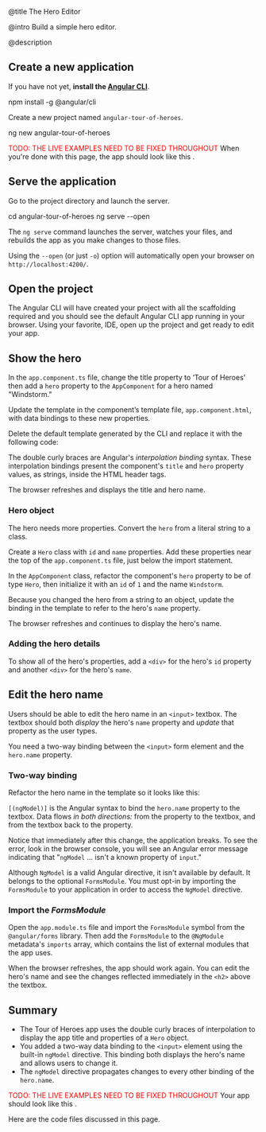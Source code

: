 
@title
The Hero Editor

@intro
Build a simple hero editor.

@description


## Create a new application
If you have not yet, **install the [Angular CLI](https://github.com/angular/angular-cli)**.

<code-example language="sh" class="code-shell">
  npm install -g @angular/cli
</code-example>  

Create a new project
named <code>angular-tour-of-heroes</code>.

<code-example language="sh" class="code-shell">
  ng new angular-tour-of-heroes
</code-example> 

<font color="red">TODO:  THE LIVE EXAMPLES NEED TO BE FIXED THROUGHOUT</font>
When you're done with this page, the app should look like this <live-example></live-example>.

## Serve the application
Go to the project directory and launch the server.

<code-example language="sh" class="code-shell">
  cd angular-tour-of-heroes
  ng serve --open
</code-example>

<div class="l-sub-section">
  
  The `ng serve` command launches the server, watches your files,
  and rebuilds the app as you make changes to those files.

  Using the `--open` (or just `-o`) option will automatically open your browser
  on `http://localhost:4200/`.
</div>

## Open the project
The Angular CLI will have created your project with all the scaffolding required and you should see the default Angular CLI app running in your browser.  Using your favorite, IDE, open up the project and get ready to edit your app.

## Show the hero
In the `app.component.ts` file, change the title property to ‘Tour of Heroes’ then add a `hero` property to the `AppComponent` for a hero named "Windstorm."

<code-example path="toh-pt1/app/app.component.1.ts" region="app-component-1" title="app.component.ts (AppComponent class)" linenums="false">

</code-example>

Update the template in the component’s template file, `app.component.html`, with data bindings to these new properties.  

Delete the default template generated by the CLI and replace it with the following code:

<code-example path="toh-pt1/app/app.component.1.html" region="show-hero" title="app.component.html (AppComponent's template)" linenums="false">

</code-example>

The double curly braces are Angular's *interpolation binding* syntax.
These interpolation bindings present the component's `title` and `hero` property values, as strings, inside the HTML header tags.

The browser refreshes and displays the title and hero name.


### Hero object

The hero needs more properties.
Convert the `hero` from a literal string to a class.

Create a `Hero` class with `id` and `name` properties.
Add these properties near the top of the `app.component.ts` file, just below the import statement.


<code-example path="toh-pt1/src/app/app.component.ts" region="hero-class-1" title="src/app/app.component.ts (Hero class)" linenums="false">

</code-example>

In the `AppComponent` class, refactor the component's `hero` property to be of type `Hero`, then initialize it with an `id` of `1` and the name `Windstorm`.

<code-example path="toh-pt1/src/app/app.component.ts" region="hero-property-1" title="src/app/app.component.ts (hero property)" linenums="false">

</code-example>

Because you changed the hero from a string to an object,
update the binding in the template to refer to the hero's `name` property.

<code-example path="toh-pt1/app/app.component.1.html" region="show-hero-2" title="src/app/app.component.html (AppComponent's template)">

</code-example>

The browser refreshes and continues to display the hero's name.

### Adding the hero details

To show all of the hero's properties,
add a `<div>` for the hero's `id` property and another `<div>` for the hero's `name`.

<code-example path="toh-pt1/app/app.component.1.html" region="show-hero-3" title="app.component.html (AppComponent's template)" linenums="false">

</code-example>


## Edit the hero name

Users should be able to edit the hero name in an `<input>` textbox.
The textbox should both _display_ the hero's `name` property
and _update_ that property as the user types.

You need a two-way binding between the `<input>` form element and the `hero.name` property.

### Two-way binding

Refactor the hero name in the template so it looks like this:

<code-example path="toh-pt1/app/app.component.1.html" region="name-input" title="src/app/app.component.html (AppComponent's template)" linenums="false">

</code-example>


`[(ngModel)]` is the Angular syntax to bind the `hero.name` property
to the textbox.
Data flows _in both directions:_ from the property to the textbox,
and from the textbox back to the property.

Notice that immediately after this change, the application breaks.
To see the error, look in the browser console, you will see an Angular error message indicating that
"`ngModel` ... isn't a known property of `input`."

Although `NgModel` is a valid Angular directive, it isn't available by default.
It belongs to the optional `FormsModule`.
You must opt-in by importing the `FormsModule` to your application in order to access the `NgModel` directive.

### Import the _FormsModule_

Open the `app.module.ts` file and import the `FormsModule` symbol from the `@angular/forms` library.
Then add the `FormsModule` to the `@NgModule` metadata's `imports` array, which contains the list
of external modules that the app uses.

<code-example path="toh-pt1/src/app/app.module.ts" title="app.module.ts (FormsModule import)">
</code-example>

When the browser refreshes, the app should work again.
You can edit the hero's name and see the changes reflected immediately in the `<h2>` above the textbox.

## Summary

* The Tour of Heroes app uses the double curly braces of interpolation to display the app title and properties of a `Hero` object. 
* You added a two-way data binding to the `<input>` element
using the built-in `ngModel` directive. This binding both displays the hero's name and allows users to change it.
* The `ngModel` directive propagates changes to every other binding of the `hero.name`.

<font color="red">TODO:  THE LIVE EXAMPLES NEED TO BE FIXED THROUGHOUT  </font>
Your app should look like this <live-example></live-example>.

Here are the code files discussed in this page.

<code-tabs>

  <code-pane title="src/app/app.component.ts" path="toh-pt1/src/app/app.component.ts">

  </code-pane>

  <code-pane title="src/app/app.component.html" path="toh-pt1/src/app/app.component.html">

  </code-pane>

</code-tabs>
